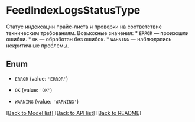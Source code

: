 # FeedIndexLogsStatusType

Статус индексации прайс-листа и проверки на соответствие техническим требованиям.  Возможные значения:  * `ERROR` — произошли ошибки. * `OK` — обработан без ошибок. * `WARNING` — наблюдались некритичные проблемы. 

## Enum

* `ERROR` (value: `'ERROR'`)

* `OK` (value: `'OK'`)

* `WARNING` (value: `'WARNING'`)

[[Back to Model list]](../README.md#documentation-for-models) [[Back to API list]](../README.md#documentation-for-api-endpoints) [[Back to README]](../README.md)


